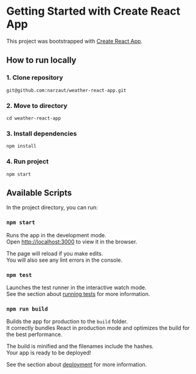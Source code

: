 # Getting Started with Create React App

This project was bootstrapped with [Create React App](https://github.com/facebook/create-react-app).

## How to run locally
### 1. Clone repository 
`git@github.com:narzaut/weather-react-app.git`
### 2. Move to directory
`cd weather-react-app`
### 3. Install dependencies
`npm install`
### 4. Run project
`npm start`

## Available Scripts

In the project directory, you can run:

### `npm start`

Runs the app in the development mode.\
Open [http://localhost:3000](http://localhost:3000) to view it in the browser.

The page will reload if you make edits.\
You will also see any lint errors in the console.

### `npm test`

Launches the test runner in the interactive watch mode.\
See the section about [running tests](https://facebook.github.io/create-react-app/docs/running-tests) for more information.

### `npm run build`

Builds the app for production to the `build` folder.\
It correctly bundles React in production mode and optimizes the build for the best performance.

The build is minified and the filenames include the hashes.\
Your app is ready to be deployed!

See the section about [deployment](https://facebook.github.io/create-react-app/docs/deployment) for more information.
